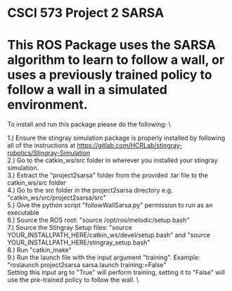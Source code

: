 # CSCI 573 Project 2 SARSA
# This ROS Package uses the SARSA algorithm to learn to follow a wall, or uses a previously trained policy to follow a wall in a simulated environment.

To install and run this package please do the following:	\

1.) Ensure the stingray simulation package is properly installed by following all of the instructions at https://gitlab.com/HCRLab/stingray-robotics/Stingray-Simulation	\
2.) Go to the catkin_ws/src folder in wherever you installed your stingray simulation.	\
3.) Extract the "project2sarsa" folder from the provided .tar file to the catkin_ws/src folder	\
4.) Go to the src folder in the project2sarsa directory e.g. "catkin_ws/src/project2sarsa/src"	\
5.) Give the python script "followWallSarsa.py" permission to run as an executable	\
6.) Source the ROS root: "source /opt/ros/melodic/setup.bash"	\
7.) Source the Stingray Setup files: "source YOUR_INSTALLPATH_HERE/catkin_ws/devel/setup.bash" and "source YOUR_INSTALLPATH_HERE/stingray_setup.bash"	\
8.) Run "catkin_make"	\
9.) Run the launch file with the input argument "training". Example: "roslaunch project2sarsa sarsa.launch training:=False"	\
Setting this input arg to "True" will perform training, setting it to "False" will use the pre-trained policy to follow the wall.	\



